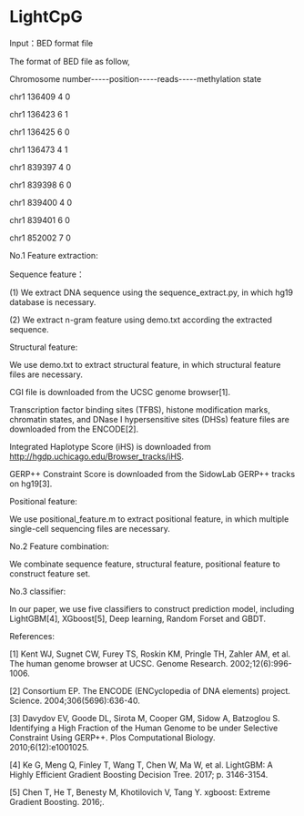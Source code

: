 # LightCpG

Input：BED format file

The format of BED file as follow,

Chromosome number-----position-----reads-----methylation state

chr1	136409		4		0

chr1	136423		6		1

chr1	136425		6		0

chr1	136473		4		1

chr1	839397		4		0

chr1	839398		6		0

chr1	839400		4		0

chr1	839401		6		0

chr1	852002		7		0

No.1 Feature extraction:

Sequence feature：

(1) We extract DNA sequence using the sequence_extract.py, in which hg19 database is necessary.

(2) We extract n-gram feature using demo.txt according the extracted sequence.


Structural feature:

We use demo.txt to extract structural feature, in which structural feature files are necessary.

CGI file is downloaded from the UCSC genome browser[1].

Transcription factor binding sites (TFBS), histone modification marks, chromatin states, and DNase I hypersensitive sites (DHSs) feature files are downloaded from the ENCODE[2].

Integrated Haplotype Score (iHS) is downloaded from http://hgdp.uchicago.edu/Browser_tracks/iHS.

GERP++ Constraint Score is downloaded from the SidowLab GERP++ tracks on hg19[3].


Positional feature:

We use positional_feature.m to extract positional feature, in which multiple single-cell sequencing files are necessary.

No.2 Feature combination:

We combinate sequence feature, structural feature, positional feature to construct feature set.

No.3 classifier:

In our paper, we use five classifiers to construct prediction model, including LightGBM[4], XGboost[5], Deep learning, Random Forset and GBDT.


References:

[1] Kent WJ, Sugnet CW, Furey TS, Roskin KM, Pringle TH, Zahler AM, et al. The human genome browser at UCSC. Genome Research. 2002;12(6):996-1006.

[2] Consortium EP. The ENCODE (ENCyclopedia of DNA elements) project. Science. 2004;306(5696):636-40.

[3] Davydov EV, Goode DL, Sirota M, Cooper GM, Sidow A, Batzoglou S. Identifying a High Fraction of the Human Genome to be under Selective Constraint Using GERP++. Plos Computational Biology. 2010;6(12):e1001025.

[4] Ke G, Meng Q, Finley T, Wang T, Chen W, Ma W, et al. LightGBM: A Highly Efficient Gradient Boosting Decision Tree. 2017; p. 3146-3154.

[5] Chen T, He T, Benesty M, Khotilovich V, Tang Y. xgboost: Extreme Gradient Boosting. 2016;.















